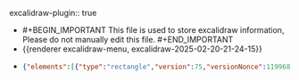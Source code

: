 excalidraw-plugin:: true

- #+BEGIN_IMPORTANT
  This file is used to store excalidraw information, Please do not manually edit this file.
  #+END_IMPORTANT
- {{renderer excalidraw-menu, excalidraw-2025-02-20-21-24-15}}
- ```json
  {"elements":[{"type":"rectangle","version":75,"versionNonce":1199686909,"isDeleted":true,"id":"iK7XYCUHejQOyVzkH8EmD","fillStyle":"solid","strokeWidth":2,"strokeStyle":"solid","roughness":1,"opacity":100,"angle":0,"x":643,"y":402,"strokeColor":"#1e1e1e","backgroundColor":"transparent","width":287.99999999999994,"height":181,"seed":1411714941,"groupIds":[],"frameId":null,"roundness":{"type":3},"boundElements":[],"updated":1740061708303,"link":null,"locked":false},{"type":"text","version":57,"versionNonce":1042732371,"isDeleted":true,"id":"0KDt4cxd3gcHxt7G7vrhh","fillStyle":"solid","strokeWidth":2,"strokeStyle":"solid","roughness":1,"opacity":100,"angle":0,"x":715.970085144043,"y":480,"strokeColor":"#1e1e1e","backgroundColor":"transparent","width":142.05982971191406,"height":25,"seed":491905085,"groupIds":[],"frameId":null,"roundness":null,"boundElements":[],"updated":1740061708303,"link":null,"locked":false,"fontSize":20,"fontFamily":1,"text":"Target groups","textAlign":"center","verticalAlign":"middle","containerId":"iK7XYCUHejQOyVzkH8EmD","originalText":"Target groups","lineHeight":1.25,"baseline":18},{"type":"text","version":4,"versionNonce":1012538717,"isDeleted":true,"id":"dwY7hQUugOjVWUpLlgE3S","fillStyle":"solid","strokeWidth":2,"strokeStyle":"solid","roughness":1,"opacity":100,"angle":0,"x":633,"y":446,"strokeColor":"#1e1e1e","backgroundColor":"transparent","width":9.999984741210938,"height":25,"seed":1104612957,"groupIds":[],"frameId":null,"roundness":null,"boundElements":[],"updated":1740061708303,"link":null,"locked":false,"fontSize":20,"fontFamily":1,"text":"","textAlign":"left","verticalAlign":"top","containerId":null,"originalText":"","lineHeight":1.25,"baseline":18},{"type":"text","version":16,"versionNonce":1676063475,"isDeleted":true,"id":"JXKah6fFheBNwpJnTC0QO","fillStyle":"solid","strokeWidth":2,"strokeStyle":"solid","roughness":1,"opacity":100,"angle":0,"x":686,"y":369,"strokeColor":"#1e1e1e","backgroundColor":"transparent","width":9.999984741210938,"height":25,"seed":442323389,"groupIds":[],"frameId":null,"roundness":null,"boundElements":[],"updated":1740061708303,"link":null,"locked":false,"fontSize":20,"fontFamily":1,"text":"","textAlign":"left","verticalAlign":"top","containerId":null,"originalText":"","lineHeight":1.25,"baseline":18},{"type":"rectangle","version":44,"versionNonce":961046973,"isDeleted":false,"id":"AUJNRmDDa4lT5RIuZxy5b","fillStyle":"solid","strokeWidth":2,"strokeStyle":"solid","roughness":1,"opacity":100,"angle":0,"x":532,"y":459,"strokeColor":"#1e1e1e","backgroundColor":"transparent","width":112,"height":62,"seed":1520027795,"groupIds":["SrWjw5fEvVw3Pon6Ig3RE"],"frameId":null,"roundness":{"type":3},"boundElements":[{"type":"text","id":"dnW_ysTZiKQMT_A26XAfb"},{"id":"C9RH20YrTJ9OtTbgTdI99","type":"arrow"}],"updated":1740061708303,"link":null,"locked":false},{"type":"text","version":22,"versionNonce":756669587,"isDeleted":false,"id":"dnW_ysTZiKQMT_A26XAfb","fillStyle":"solid","strokeWidth":2,"strokeStyle":"solid","roughness":1,"opacity":100,"angle":0,"x":567.7000198364258,"y":477.5,"strokeColor":"#1e1e1e","backgroundColor":"transparent","width":40.59996032714844,"height":25,"seed":829117747,"groupIds":["SrWjw5fEvVw3Pon6Ig3RE"],"frameId":null,"roundness":null,"boundElements":[],"updated":1740061708303,"link":null,"locked":false,"fontSize":20,"fontFamily":1,"text":"EC2","textAlign":"center","verticalAlign":"middle","containerId":"AUJNRmDDa4lT5RIuZxy5b","originalText":"EC2","lineHeight":1.25,"baseline":18},{"type":"rectangle","version":61,"versionNonce":795748893,"isDeleted":false,"id":"h8ZyKy-cfDALCIFjjVBVj","fillStyle":"solid","strokeWidth":2,"strokeStyle":"solid","roughness":1,"opacity":100,"angle":0,"x":531,"y":542,"strokeColor":"#1e1e1e","backgroundColor":"transparent","width":112,"height":62,"seed":1368112275,"groupIds":["SrWjw5fEvVw3Pon6Ig3RE"],"frameId":null,"roundness":{"type":3},"boundElements":[{"type":"text","id":"0w7q0ycyLXrbMcU2-qaWa"},{"id":"5oRokUjN-qNV9PK8eXM-s","type":"arrow"}],"updated":1740061708303,"link":null,"locked":false},{"type":"text","version":37,"versionNonce":1702285875,"isDeleted":false,"id":"0w7q0ycyLXrbMcU2-qaWa","fillStyle":"solid","strokeWidth":2,"strokeStyle":"solid","roughness":1,"opacity":100,"angle":0,"x":566.7000198364258,"y":560.5,"strokeColor":"#1e1e1e","backgroundColor":"transparent","width":40.59996032714844,"height":25,"seed":730483229,"groupIds":["SrWjw5fEvVw3Pon6Ig3RE"],"frameId":null,"roundness":null,"boundElements":[],"updated":1740061708303,"link":null,"locked":false,"fontSize":20,"fontFamily":1,"text":"EC2","textAlign":"center","verticalAlign":"middle","containerId":"h8ZyKy-cfDALCIFjjVBVj","originalText":"EC2","lineHeight":1.25,"baseline":18},{"type":"rectangle","version":72,"versionNonce":924210749,"isDeleted":false,"id":"BzGZUdiSU1s7OAuBDVFN_","fillStyle":"solid","strokeWidth":2,"strokeStyle":"dashed","roughness":1,"opacity":100,"angle":0,"x":535,"y":632,"strokeColor":"#1e1e1e","backgroundColor":"transparent","width":112,"height":62,"seed":1437991283,"groupIds":["SrWjw5fEvVw3Pon6Ig3RE"],"frameId":null,"roundness":{"type":3},"boundElements":[{"type":"text","id":"CWuUZrq-TqzaFQP-LSjrn"},{"id":"DtU8KgqKDquhpsXDeJuce","type":"arrow"}],"updated":1740061710903,"link":null,"locked":false},{"type":"text","version":47,"versionNonce":501486547,"isDeleted":false,"id":"CWuUZrq-TqzaFQP-LSjrn","fillStyle":"solid","strokeWidth":2,"strokeStyle":"solid","roughness":1,"opacity":100,"angle":0,"x":570.7000198364258,"y":650.5,"strokeColor":"#1e1e1e","backgroundColor":"transparent","width":40.59996032714844,"height":25,"seed":163267389,"groupIds":["SrWjw5fEvVw3Pon6Ig3RE"],"frameId":null,"roundness":null,"boundElements":[],"updated":1740061708304,"link":null,"locked":false,"fontSize":20,"fontFamily":1,"text":"EC2","textAlign":"center","verticalAlign":"middle","containerId":"BzGZUdiSU1s7OAuBDVFN_","originalText":"EC2","lineHeight":1.25,"baseline":18},{"type":"rectangle","version":71,"versionNonce":1169908061,"isDeleted":false,"id":"TH51rbwUYBKL1Gt8DhtJe","fillStyle":"solid","strokeWidth":2,"strokeStyle":"solid","roughness":1,"opacity":100,"angle":0,"x":382,"y":410,"strokeColor":"#1e1e1e","backgroundColor":"transparent","width":332,"height":350,"seed":952246205,"groupIds":["SrWjw5fEvVw3Pon6Ig3RE"],"frameId":null,"roundness":{"type":3},"boundElements":[{"id":"kErEFs9urKZJmGKgLhCUA","type":"arrow"},{"id":"0ickVlSPnacYcqDwB_6hQ","type":"arrow"},{"id":"C9RH20YrTJ9OtTbgTdI99","type":"arrow"},{"id":"5oRokUjN-qNV9PK8eXM-s","type":"arrow"},{"id":"DtU8KgqKDquhpsXDeJuce","type":"arrow"},{"id":"PpHHQmaQPhXTN3pgDTWBV","type":"arrow"}],"updated":1740061788125,"link":null,"locked":false},{"type":"text","version":18,"versionNonce":108536179,"isDeleted":false,"id":"NXXREWTCHFtac8TDE0GLk","fillStyle":"solid","strokeWidth":2,"strokeStyle":"solid","roughness":1,"opacity":100,"angle":0,"x":401,"y":427,"strokeColor":"#1e1e1e","backgroundColor":"transparent","width":136.9598388671875,"height":25,"seed":548386845,"groupIds":["SrWjw5fEvVw3Pon6Ig3RE"],"frameId":null,"roundness":null,"boundElements":[],"updated":1740061708304,"link":null,"locked":false,"fontSize":20,"fontFamily":1,"text":"Target Group","textAlign":"left","verticalAlign":"top","containerId":null,"originalText":"Target Group","lineHeight":1.25,"baseline":18},{"type":"text","version":3,"versionNonce":1437279037,"isDeleted":true,"id":"kUCW8-0a4y4_V7a4lg9o-","fillStyle":"solid","strokeWidth":2,"strokeStyle":"solid","roughness":1,"opacity":100,"angle":0,"x":969,"y":347,"strokeColor":"#1e1e1e","backgroundColor":"transparent","width":9.999984741210938,"height":25,"seed":1042461395,"groupIds":[],"frameId":null,"roundness":null,"boundElements":[],"updated":1740061708304,"link":null,"locked":false,"fontSize":20,"fontFamily":1,"text":"","textAlign":"left","verticalAlign":"top","containerId":null,"originalText":"","lineHeight":1.25,"baseline":18},{"type":"rectangle","version":87,"versionNonce":2085514781,"isDeleted":false,"id":"4bQMLpmFAwbpgfOHG2BZm","fillStyle":"solid","strokeWidth":2,"strokeStyle":"solid","roughness":1,"opacity":100,"angle":0,"x":1008,"y":654,"strokeColor":"#1e1e1e","backgroundColor":"transparent","width":268,"height":92.00000000000003,"seed":420323251,"groupIds":[],"frameId":null,"roundness":{"type":3},"boundElements":[{"type":"text","id":"k2ktnwlSvsWtG9IOr5g-r"},{"id":"kErEFs9urKZJmGKgLhCUA","type":"arrow"},{"id":"PpHHQmaQPhXTN3pgDTWBV","type":"arrow"}],"updated":1740061788125,"link":null,"locked":false},{"type":"text","version":118,"versionNonce":1916646301,"isDeleted":false,"id":"k2ktnwlSvsWtG9IOr5g-r","fillStyle":"solid","strokeWidth":2,"strokeStyle":"solid","roughness":1,"opacity":100,"angle":0,"x":1047.960105895996,"y":687.5,"strokeColor":"#1e1e1e","backgroundColor":"transparent","width":188.0797882080078,"height":25,"seed":940783283,"groupIds":[],"frameId":null,"roundness":null,"boundElements":[],"updated":1740061708304,"link":null,"locked":false,"fontSize":20,"fontFamily":1,"text":"Auto Scaling Group","textAlign":"center","verticalAlign":"middle","containerId":"4bQMLpmFAwbpgfOHG2BZm","originalText":"Auto Scaling Group","lineHeight":1.25,"baseline":18},{"type":"arrow","version":177,"versionNonce":543072435,"isDeleted":false,"id":"kErEFs9urKZJmGKgLhCUA","fillStyle":"solid","strokeWidth":2,"strokeStyle":"solid","roughness":1,"opacity":100,"angle":0,"x":994,"y":655.2237635411363,"strokeColor":"#1e1e1e","backgroundColor":"transparent","width":260,"height":22.903055398129823,"seed":606617555,"groupIds":[],"frameId":null,"roundness":{"type":2},"boundElements":[{"type":"text","id":"0-YLeMYZaDut2MBJqlgHD"}],"updated":1740061708304,"link":null,"locked":false,"startBinding":{"elementId":"4bQMLpmFAwbpgfOHG2BZm","focus":1.0001608998899223,"gap":14},"endBinding":{"elementId":"TH51rbwUYBKL1Gt8DhtJe","focus":0.5775221050783151,"gap":20},"lastCommittedPoint":null,"startArrowhead":null,"endArrowhead":"arrow","points":[[0,0],[-260,22.903055398129823]]},{"type":"text","version":20,"versionNonce":316618749,"isDeleted":false,"id":"0-YLeMYZaDut2MBJqlgHD","fillStyle":"solid","strokeWidth":2,"strokeStyle":"solid","roughness":1,"opacity":100,"angle":0,"x":783.8100891113281,"y":546.6213804578813,"strokeColor":"#1e1e1e","backgroundColor":"transparent","width":161.37982177734375,"height":25,"seed":378140477,"groupIds":[],"frameId":null,"roundness":null,"boundElements":[],"updated":1740061708304,"link":null,"locked":false,"fontSize":20,"fontFamily":1,"text":"add/remove EC2","textAlign":"center","verticalAlign":"middle","containerId":"kErEFs9urKZJmGKgLhCUA","originalText":"add/remove EC2","lineHeight":1.25,"baseline":18},{"type":"text","version":3,"versionNonce":2009993811,"isDeleted":true,"id":"gisbpapVhR2RdMPYgfRkM","fillStyle":"solid","strokeWidth":2,"strokeStyle":"solid","roughness":1,"opacity":100,"angle":0,"x":992,"y":314,"strokeColor":"#1e1e1e","backgroundColor":"transparent","width":9.999984741210938,"height":25,"seed":855784573,"groupIds":[],"frameId":null,"roundness":null,"boundElements":[],"updated":1740061708304,"link":null,"locked":false,"fontSize":20,"fontFamily":1,"text":"","textAlign":"left","verticalAlign":"top","containerId":null,"originalText":"","lineHeight":1.25,"baseline":18},{"type":"rectangle","version":46,"versionNonce":1100034141,"isDeleted":false,"id":"ONOzELM3zqwFLP0HR-gFo","fillStyle":"solid","strokeWidth":2,"strokeStyle":"solid","roughness":1,"opacity":100,"angle":0,"x":1051,"y":418,"strokeColor":"#1e1e1e","backgroundColor":"transparent","width":235,"height":72,"seed":232247709,"groupIds":[],"frameId":null,"roundness":{"type":3},"boundElements":[{"type":"text","id":"_qL1N2UCMsXwKZlmU6lEv"},{"id":"0ickVlSPnacYcqDwB_6hQ","type":"arrow"}],"updated":1740061708304,"link":null,"locked":false},{"type":"text","version":62,"versionNonce":1067339763,"isDeleted":false,"id":"_qL1N2UCMsXwKZlmU6lEv","fillStyle":"solid","strokeWidth":2,"strokeStyle":"solid","roughness":1,"opacity":100,"angle":0,"x":1096.9100723266602,"y":441.5,"strokeColor":"#1e1e1e","backgroundColor":"transparent","width":143.1798553466797,"height":25,"seed":1127948925,"groupIds":[],"frameId":null,"roundness":null,"boundElements":[],"updated":1740061708304,"link":null,"locked":false,"fontSize":20,"fontFamily":1,"text":"Load Balancer","textAlign":"center","verticalAlign":"middle","containerId":"ONOzELM3zqwFLP0HR-gFo","originalText":"Load Balancer","lineHeight":1.25,"baseline":18},{"type":"arrow","version":200,"versionNonce":1277500605,"isDeleted":false,"id":"0ickVlSPnacYcqDwB_6hQ","fillStyle":"solid","strokeWidth":2,"strokeStyle":"solid","roughness":1,"opacity":100,"angle":0,"x":1044,"y":431.84131854145113,"strokeColor":"#1e1e1e","backgroundColor":"transparent","width":304,"height":9.905756996837852,"seed":1620513139,"groupIds":[],"frameId":null,"roundness":{"type":2},"boundElements":[{"type":"text","id":"rr7trkM73Z_4G4YOa3Xby"}],"updated":1740061708304,"link":null,"locked":false,"startBinding":{"elementId":"ONOzELM3zqwFLP0HR-gFo","focus":0.6582056757864797,"gap":7},"endBinding":{"elementId":"TH51rbwUYBKL1Gt8DhtJe","focus":-0.7593668152477145,"gap":26},"lastCommittedPoint":null,"startArrowhead":null,"endArrowhead":"arrow","points":[[0,0],[-304,9.905756996837852]]},{"type":"text","version":66,"versionNonce":1238751635,"isDeleted":false,"id":"rr7trkM73Z_4G4YOa3Xby","fillStyle":"solid","strokeWidth":2,"strokeStyle":"solid","roughness":1,"opacity":100,"angle":0,"x":751.7801284790039,"y":348.5,"strokeColor":"#1e1e1e","backgroundColor":"transparent","width":200.4397430419922,"height":50,"seed":385480893,"groupIds":[],"frameId":null,"roundness":null,"boundElements":[],"updated":1740061708304,"link":null,"locked":false,"fontSize":20,"fontFamily":1,"text":"distribute requests \nto instances","textAlign":"center","verticalAlign":"middle","containerId":"0ickVlSPnacYcqDwB_6hQ","originalText":"distribute requests to instances","lineHeight":1.25,"baseline":43},{"type":"arrow","version":28,"versionNonce":1245478173,"isDeleted":false,"id":"C9RH20YrTJ9OtTbgTdI99","fillStyle":"solid","strokeWidth":2,"strokeStyle":"solid","roughness":1,"opacity":100,"angle":0,"x":731,"y":444,"strokeColor":"#1e1e1e","backgroundColor":"transparent","width":78,"height":42,"seed":939966653,"groupIds":[],"frameId":null,"roundness":{"type":2},"boundElements":[],"updated":1740061708304,"link":null,"locked":false,"startBinding":{"elementId":"TH51rbwUYBKL1Gt8DhtJe","focus":0.16060517893511786,"gap":17},"endBinding":{"elementId":"AUJNRmDDa4lT5RIuZxy5b","focus":0.5069182389937107,"gap":9},"lastCommittedPoint":null,"startArrowhead":null,"endArrowhead":"arrow","points":[[0,0],[-78,42]]},{"type":"arrow","version":41,"versionNonce":1672163123,"isDeleted":false,"id":"5oRokUjN-qNV9PK8eXM-s","fillStyle":"solid","strokeWidth":2,"strokeStyle":"solid","roughness":1,"opacity":100,"angle":0,"x":732,"y":450,"strokeColor":"#1e1e1e","backgroundColor":"transparent","width":77,"height":128,"seed":616172307,"groupIds":[],"frameId":null,"roundness":{"type":2},"boundElements":[],"updated":1740061708304,"link":null,"locked":false,"startBinding":{"elementId":"TH51rbwUYBKL1Gt8DhtJe","focus":-0.37891311234628344,"gap":18},"endBinding":{"elementId":"h8ZyKy-cfDALCIFjjVBVj","focus":0.951229722658294,"gap":12},"lastCommittedPoint":null,"startArrowhead":null,"endArrowhead":"arrow","points":[[0,0],[-77,128]]},{"type":"arrow","version":51,"versionNonce":1665716605,"isDeleted":false,"id":"DtU8KgqKDquhpsXDeJuce","fillStyle":"solid","strokeWidth":2,"strokeStyle":"solid","roughness":1,"opacity":100,"angle":0,"x":733,"y":440,"strokeColor":"#1e1e1e","backgroundColor":"transparent","width":77,"height":220,"seed":2138564349,"groupIds":[],"frameId":null,"roundness":{"type":2},"boundElements":[],"updated":1740061708304,"link":null,"locked":false,"startBinding":{"elementId":"TH51rbwUYBKL1Gt8DhtJe","focus":-0.5907590759075908,"gap":19},"endBinding":{"elementId":"BzGZUdiSU1s7OAuBDVFN_","focus":0.9566192969334331,"gap":9},"lastCommittedPoint":null,"startArrowhead":null,"endArrowhead":"arrow","points":[[0,0],[-77,220]]},{"id":"XwrKWsiven9AvUZe05PeQ","type":"arrow","x":734,"y":748,"width":379,"height":124,"angle":0,"strokeColor":"#1e1e1e","backgroundColor":"transparent","fillStyle":"solid","strokeWidth":2,"strokeStyle":"solid","roughness":1,"opacity":100,"groupIds":[],"frameId":null,"roundness":{"type":2},"seed":486856339,"version":258,"versionNonce":1115696595,"isDeleted":true,"boundElements":null,"updated":1740061782400,"link":null,"locked":false,"points":[[0,0],[0,0],[261,-12],[379,112],[162,102]],"lastCommittedPoint":[162,102],"startBinding":{"elementId":"TH51rbwUYBKL1Gt8DhtJe","focus":0,"gap":20},"endBinding":null,"startArrowhead":null,"endArrowhead":"arrow"},{"id":"PpHHQmaQPhXTN3pgDTWBV","type":"arrow","x":731,"y":735,"width":263,"height":1,"angle":0,"strokeColor":"#1e1e1e","backgroundColor":"transparent","fillStyle":"solid","strokeWidth":2,"strokeStyle":"solid","roughness":1,"opacity":100,"groupIds":[],"frameId":null,"roundness":{"type":2},"seed":1951864083,"version":79,"versionNonce":579563261,"isDeleted":false,"boundElements":[{"type":"text","id":"_Te_4Oius0FsTBk2Noxwe"}],"updated":1740061793501,"link":null,"locked":false,"points":[[0,0],[263,1]],"lastCommittedPoint":[263,1],"startBinding":{"elementId":"TH51rbwUYBKL1Gt8DhtJe","focus":0.8501006689614858,"gap":17},"endBinding":{"elementId":"4bQMLpmFAwbpgfOHG2BZm","focus":-0.7861347285807716,"gap":14},"startArrowhead":null,"endArrowhead":"arrow"},{"id":"_Te_4Oius0FsTBk2Noxwe","type":"text","x":827.9000396728516,"y":723,"width":69.19992065429688,"height":25,"angle":0,"strokeColor":"#1e1e1e","backgroundColor":"transparent","fillStyle":"solid","strokeWidth":2,"strokeStyle":"solid","roughness":1,"opacity":100,"groupIds":[],"frameId":null,"roundness":null,"seed":716610739,"version":7,"versionNonce":417647261,"isDeleted":false,"boundElements":null,"updated":1740061792505,"link":null,"locked":false,"text":"attach","fontSize":20,"fontFamily":1,"textAlign":"center","verticalAlign":"middle","baseline":18,"containerId":"PpHHQmaQPhXTN3pgDTWBV","originalText":"attach","lineHeight":1.25}],"files":{},"appState":{"gridSize":null,"viewBackgroundColor":"#ffffff","zoom":{"value":1},"offsetTop":20,"offsetLeft":0,"scrollX":0,"scrollY":0,"viewModeEnabled":false,"zenModeEnabled":false}}
  ```